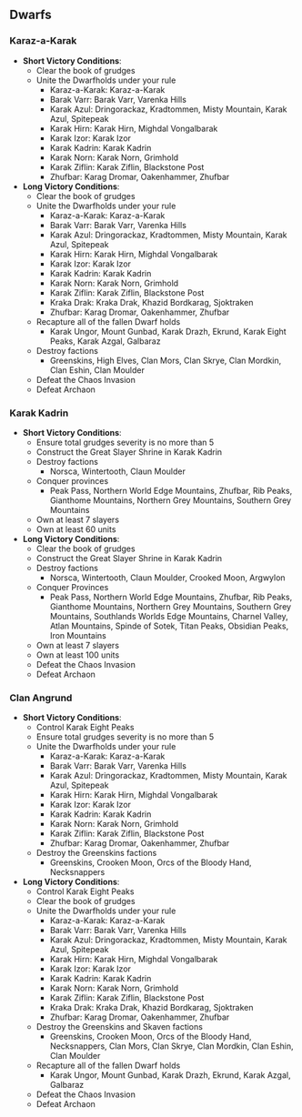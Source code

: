 ## Dwarfs

### Karaz-a-Karak

* **Short Victory Conditions**:
	* Clear the book of grudges
	* Unite the Dwarfholds under your rule
	    * Karaz-a-Karak: Karaz-a-Karak
	    * Barak Varr: Barak Varr, Varenka Hills
	    * Karak Azul: Dringorackaz, Kradtommen, Misty Mountain, Karak Azul, Spitepeak
	    * Karak Hirn: Karak Hirn, Mighdal Vongalbarak
	    * Karak Izor: Karak Izor
	    * Karak Kadrin: Karak Kadrin
	    * Karak Norn: Karak Norn, Grimhold
	    * Karak Ziflin: Karak Ziflin, Blackstone Post
	    * Zhufbar: Karag Dromar, Oakenhammer, Zhufbar
* **Long Victory Conditions**:
	* Clear the book of grudges
	* Unite the Dwarfholds under your rule
	    * Karaz-a-Karak: Karaz-a-Karak
	    * Barak Varr: Barak Varr, Varenka Hills
	    * Karak Azul: Dringorackaz, Kradtommen, Misty Mountain, Karak Azul, Spitepeak
	    * Karak Hirn: Karak Hirn, Mighdal Vongalbarak
	    * Karak Izor: Karak Izor
	    * Karak Kadrin: Karak Kadrin
	    * Karak Norn: Karak Norn, Grimhold
	    * Karak Ziflin: Karak Ziflin, Blackstone Post
	    * Kraka Drak: Kraka Drak, Khazid Bordkarag, Sjoktraken
	    * Zhufbar: Karag Dromar, Oakenhammer, Zhufbar
	* Recapture all of the fallen Dwarf holds
	    * Karak Ungor, Mount Gunbad, Karak Drazh, Ekrund, Karak Eight Peaks, Karak Azgal, Galbaraz
	* Destroy factions
	    * Greenskins, High Elves, Clan Mors, Clan Skrye, Clan Mordkin, Clan Eshin, Clan Moulder
	* Defeat the Chaos Invasion
	* Defeat Archaon

### Karak Kadrin

* **Short Victory Conditions**:
	* Ensure total grudges severity is no more than 5
	* Construct the Great Slayer Shrine in Karak Kadrin
	* Destroy factions
	    * Norsca, Wintertooth, Claun Moulder
	* Conquer provinces
	    * Peak Pass, Northern World Edge Mountains, Zhufbar, Rib Peaks, Gianthome Mountains, Northern Grey Mountains, 
	    Southern Grey Mountains
	* Own at least 7 slayers
	* Own at least 60 units
* **Long Victory Conditions**:
	* Clear the book of grudges
	* Construct the Great Slayer Shrine in Karak Kadrin
	* Destroy factions
	    * Norsca, Wintertooth, Claun Moulder, Crooked Moon, Argwylon
	* Conquer Provinces
	    * Peak Pass, Northern World Edge Mountains, Zhufbar, Rib Peaks, Gianthome Mountains, Northern Grey Mountains, 
	    Southern Grey Mountains, Southlands Worlds Edge Mountains, Charnel Valley, Atlan Mountains, Spinde of Sotek, 
	    Titan Peaks, Obsidian Peaks, Iron Mountains
	* Own at least 7 slayers
	* Own at least 100 units
	* Defeat the Chaos Invasion
	* Defeat Archaon

### Clan Angrund

* **Short Victory Conditions**:
	* Control Karak Eight Peaks
	* Ensure total grudges severity is no more than 5
	* Unite the Dwarfholds under your rule
	    * Karaz-a-Karak: Karaz-a-Karak
	    * Barak Varr: Barak Varr, Varenka Hills
	    * Karak Azul: Dringorackaz, Kradtommen, Misty Mountain, Karak Azul, Spitepeak
	    * Karak Hirn: Karak Hirn, Mighdal Vongalbarak
	    * Karak Izor: Karak Izor
	    * Karak Kadrin: Karak Kadrin
	    * Karak Norn: Karak Norn, Grimhold
	    * Karak Ziflin: Karak Ziflin, Blackstone Post
	    * Zhufbar: Karag Dromar, Oakenhammer, Zhufbar
	* Destroy the Greenskins factions
	    * Greenskins, Crooken Moon, Orcs of the Bloody Hand, Necksnappers
* **Long Victory Conditions**:
	* Control Karak Eight Peaks
	* Clear the book of grudges
	* Unite the Dwarfholds under your rule
	    * Karaz-a-Karak: Karaz-a-Karak
	    * Barak Varr: Barak Varr, Varenka Hills
	    * Karak Azul: Dringorackaz, Kradtommen, Misty Mountain, Karak Azul, Spitepeak
	    * Karak Hirn: Karak Hirn, Mighdal Vongalbarak
	    * Karak Izor: Karak Izor
	    * Karak Kadrin: Karak Kadrin
	    * Karak Norn: Karak Norn, Grimhold
	    * Karak Ziflin: Karak Ziflin, Blackstone Post
	    * Kraka Drak: Kraka Drak, Khazid Bordkarag, Sjoktraken
	    * Zhufbar: Karag Dromar, Oakenhammer, Zhufbar
	* Destroy the Greenskins and Skaven factions
	    * Greenskins, Crooken Moon, Orcs of the Bloody Hand, Necksnappers, Clan Mors, Clan Skrye, Clan Mordkin, 
	    Clan Eshin, Clan Moulder
	* Recapture all of the fallen Dwarf holds
	    * Karak Ungor, Mount Gunbad, Karak Drazh, Ekrund, Karak Azgal, Galbaraz
	* Defeat the Chaos Invasion
	* Defeat Archaon
